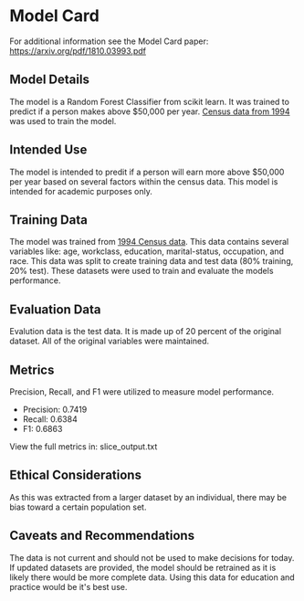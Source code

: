 # Model Card

For additional information see the Model Card paper: https://arxiv.org/pdf/1810.03993.pdf

## Model Details

The model is a Random Forest Classifier from scikit learn. It was trained to predict if a person makes above $50,000 per year. [Census data from 1994](https://archive.ics.uci.edu/dataset/20/census+income) was used to train the model.

## Intended Use

The model is intended to predit if a person will earn more above $50,000 per year based on several factors within the census data. This model is intended for academic purposes only.

## Training Data

The model was trained from [1994 Census data](https://archive.ics.uci.edu/dataset/20/census+income). This data contains several variables like: age, workclass, education, marital-status, occupation, and race. This data was split to create training data and test data (80% training, 20% test). These datasets were used to train and evaluate the models performance.

## Evaluation Data

Evalution data is the test data. It is made up of 20 percent of the original dataset. All of the original variables were maintained.

## Metrics

Precision, Recall, and F1 were utilized to measure model performance.

 - Precision: 0.7419
 - Recall: 0.6384
 - F1: 0.6863

 View the full metrics in: slice_output.txt

## Ethical Considerations

As this was extracted from a larger dataset by an individual, there may be bias toward a certain population set.

## Caveats and Recommendations

The data is not current and should not be used to make decisions for today. If updated datasets are provided, the model should be retrained as it is likely there would be more complete data. Using this data for education and practice would be it's best use.